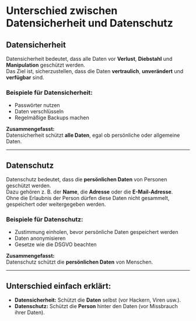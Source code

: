 # Unterschied zwischen Datensicherheit und Datenschutz

## Datensicherheit  
Datensicherheit bedeutet, dass alle Daten vor **Verlust**, **Diebstahl** und **Manipulation** geschützt werden.  
Das Ziel ist, sicherzustellen, dass die Daten **vertraulich**, **unverändert** und **verfügbar** sind.

### Beispiele für Datensicherheit:
- Passwörter nutzen  
- Daten verschlüsseln  
- Regelmäßige Backups machen  

**Zusammengefasst:**  
Datensicherheit schützt **alle Daten**, egal ob persönliche oder allgemeine Daten.

---

## Datenschutz  
Datenschutz bedeutet, dass die **persönlichen Daten** von Personen geschützt werden.  
Dazu gehören z. B. der **Name**, die **Adresse** oder die **E-Mail-Adresse**.  
Ohne die Erlaubnis der Person dürfen diese Daten nicht gesammelt, gespeichert oder weitergegeben werden.

### Beispiele für Datenschutz:
- Zustimmung einholen, bevor persönliche Daten gespeichert werden  
- Daten anonymisieren  
- Gesetze wie die DSGVO beachten  

**Zusammengefasst:**  
Datenschutz schützt die **persönlichen Daten** von Menschen.

---

## Unterschied einfach erklärt:
- **Datensicherheit:** Schützt die **Daten** selbst (vor Hackern, Viren usw.).  
- **Datenschutz:** Schützt die **Person** hinter den Daten (vor Missbrauch ihrer Daten).
